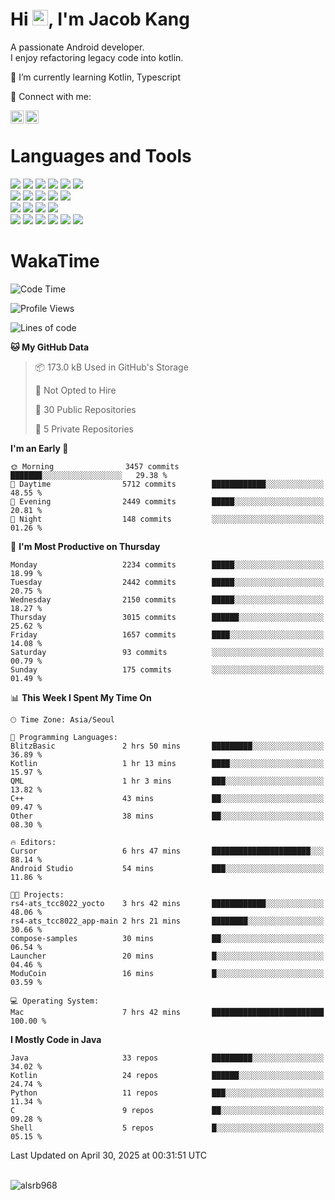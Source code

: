 # Hi <img src="https://media.giphy.com/media/hvRJCLFzcasrR4ia7z/giphy.gif" width="25px">, I'm Jacob Kang
A passionate Android developer.
</br>
I enjoy refactoring legacy code into kotlin.

🌱 I’m currently learning Kotlin, Typescript

🤝 Connect with me:

<a href="https://www.linkedin.com/in/minkyu-kang-b7477b1b2/"><img align="left" src="https://raw.githubusercontent.com/yushi1007/yushi1007/main/images/linkedin.svg" alt="Minkyu Kang | LinkedIn" width="21px"/></a>
<a href="https://www.instagram.com/_jacob_kang/"><img align="left" src="https://raw.githubusercontent.com/yushi1007/yushi1007/main/images/instagram.svg" alt="Jacob Kang | Instagram" width="21px"/></a>

</br>

# Languages and Tools

<div align="left">
<img src="https://img.shields.io/badge/java-007396?logo=java&logoColor=white"/>
<img src="https://img.shields.io/badge/kotlin-7F52FF?logo=kotlin&logoColor=white"/>
<img src="https://img.shields.io/badge/python-3776AB?logo=python&logoColor=white"/>
<img src="https://img.shields.io/badge/bash shell-4EAA25?logo=gnubash&logoColor=white"/>
<img src="https://img.shields.io/badge/c-A8B9CC?logo=c&logoColor=white"/>
<img src="https://img.shields.io/badge/c++-00599C?logo=c%2b%2b&logoColor=white"/>
</div>
<div align="left">
<img src="https://img.shields.io/badge/git-F05032?logo=git&logoColor=white"/>
<img src="https://img.shields.io/badge/github-181717?logo=github&logoColor=white"/>
<img src="https://img.shields.io/badge/mysql-4479A1?logo=mysql&logoColor=white"/>
<img src="https://img.shields.io/badge/sqlite-003B57?logo=sqlite&logoColor=white"/>
<img src="https://img.shields.io/badge/amazon AWS-232F3E?logo=amazonaws&logoColor=white"/>
</div>
<div align="left">
<img src="https://img.shields.io/badge/android-3DDC84?logo=android&logoColor=white"/>
<img src="https://img.shields.io/badge/linux-FCC624?logo=linux&logoColor=white"/>
<img src="https://img.shields.io/badge/flask-000000?logo=flask&logoColor=white"/>
<img src="https://img.shields.io/badge/arduino-00979D?logo=arduino&logoColor=white"/>
</div>
<div align="left">
<img src="https://img.shields.io/badge/slack-4A154B?logo=slack&logoColor=white"/>
<img src="https://img.shields.io/badge/notion-000000?logo=notion&logoColor=white"/>
<img src="https://img.shields.io/badge/jira-0052CC?logo=jira&logoColor=white"/>
<img src="https://img.shields.io/badge/postman-FF6C37?logo=postman&logoColor=white"/>
<img src="https://img.shields.io/badge/intellij-000000?logo=intellijidea&logoColor=white"/>
<img src="https://img.shields.io/badge/pycharm-000000?logo=pycharm&logoColor=white"/>
</div>

# WakaTime

<!--START_SECTION:waka-->
![Code Time](http://img.shields.io/badge/Code%20Time-4%2C780%20hrs%2040%20mins-blue)

![Profile Views](http://img.shields.io/badge/Profile%20Views-3-blue)

![Lines of code](https://img.shields.io/badge/From%20Hello%20World%20I%27ve%20Written-5.2%20million%20lines%20of%20code-blue)

**🐱 My GitHub Data** 

> 📦 173.0 kB Used in GitHub's Storage 
 > 
> 🚫 Not Opted to Hire
 > 
> 📜 30 Public Repositories 
 > 
> 🔑 5 Private Repositories 
 > 
**I'm an Early 🐤** 

```text
🌞 Morning                3457 commits        ███████░░░░░░░░░░░░░░░░░░   29.38 % 
🌆 Daytime                5712 commits        ████████████░░░░░░░░░░░░░   48.55 % 
🌃 Evening                2449 commits        █████░░░░░░░░░░░░░░░░░░░░   20.81 % 
🌙 Night                  148 commits         ░░░░░░░░░░░░░░░░░░░░░░░░░   01.26 % 
```
📅 **I'm Most Productive on Thursday** 

```text
Monday                   2234 commits        █████░░░░░░░░░░░░░░░░░░░░   18.99 % 
Tuesday                  2442 commits        █████░░░░░░░░░░░░░░░░░░░░   20.75 % 
Wednesday                2150 commits        █████░░░░░░░░░░░░░░░░░░░░   18.27 % 
Thursday                 3015 commits        ██████░░░░░░░░░░░░░░░░░░░   25.62 % 
Friday                   1657 commits        ████░░░░░░░░░░░░░░░░░░░░░   14.08 % 
Saturday                 93 commits          ░░░░░░░░░░░░░░░░░░░░░░░░░   00.79 % 
Sunday                   175 commits         ░░░░░░░░░░░░░░░░░░░░░░░░░   01.49 % 
```


📊 **This Week I Spent My Time On** 

```text
🕑︎ Time Zone: Asia/Seoul

💬 Programming Languages: 
BlitzBasic               2 hrs 50 mins       █████████░░░░░░░░░░░░░░░░   36.89 % 
Kotlin                   1 hr 13 mins        ████░░░░░░░░░░░░░░░░░░░░░   15.97 % 
QML                      1 hr 3 mins         ███░░░░░░░░░░░░░░░░░░░░░░   13.82 % 
C++                      43 mins             ██░░░░░░░░░░░░░░░░░░░░░░░   09.47 % 
Other                    38 mins             ██░░░░░░░░░░░░░░░░░░░░░░░   08.30 % 

🔥 Editors: 
Cursor                   6 hrs 47 mins       ██████████████████████░░░   88.14 % 
Android Studio           54 mins             ███░░░░░░░░░░░░░░░░░░░░░░   11.86 % 

🐱‍💻 Projects: 
rs4-ats_tcc8022_yocto    3 hrs 42 mins       ████████████░░░░░░░░░░░░░   48.06 % 
rs4-ats_tcc8022_app-main 2 hrs 21 mins       ████████░░░░░░░░░░░░░░░░░   30.66 % 
compose-samples          30 mins             ██░░░░░░░░░░░░░░░░░░░░░░░   06.54 % 
Launcher                 20 mins             █░░░░░░░░░░░░░░░░░░░░░░░░   04.46 % 
ModuCoin                 16 mins             █░░░░░░░░░░░░░░░░░░░░░░░░   03.59 % 

💻 Operating System: 
Mac                      7 hrs 42 mins       █████████████████████████   100.00 % 
```

**I Mostly Code in Java** 

```text
Java                     33 repos            █████████░░░░░░░░░░░░░░░░   34.02 % 
Kotlin                   24 repos            ██████░░░░░░░░░░░░░░░░░░░   24.74 % 
Python                   11 repos            ███░░░░░░░░░░░░░░░░░░░░░░   11.34 % 
C                        9 repos             ██░░░░░░░░░░░░░░░░░░░░░░░   09.28 % 
Shell                    5 repos             █░░░░░░░░░░░░░░░░░░░░░░░░   05.15 % 
```




 Last Updated on April 30, 2025 at 00:31:51 UTC
<!--END_SECTION:waka-->

</br>

<div align="left">
<img align="left" src="https://github-readme-stats.vercel.app/api/top-langs?username=alsrb968&show_icons=true&locale=en&layout=compact&theme=dark" alt="alsrb968" />
</div>
